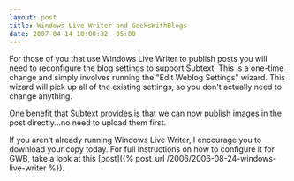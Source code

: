 ```yaml
---
layout: post
title: Windows Live Writer and GeeksWithBlogs
date: 2007-04-14 10:00:32 -05:00
---
```


For those of you that use Windows Live Writer to publish posts you will need to reconfigure the blog settings to support Subtext. This is a one-time change and simply involves running the "Edit Weblog Settings" wizard. This wizard will pick up all of the existing settings, so you don't actually need to change anything.

One benefit that Subtext provides is that we can now publish images in the post directly...no need to upload them first.

If you aren't already running Windows Live Writer, I encourage you to download your copy today. For full instructions on how to configure it for GWB, take a look at this [post]({% post_url /2006/2006-08-24-windows-live-writer %}).
